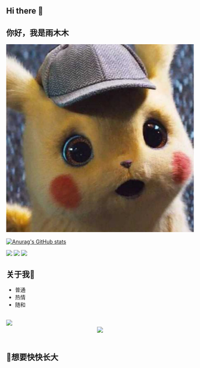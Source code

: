 ## Hi there 👋
## 你好，我是雨木木
![描述](https://raw.githubusercontent.com/beeeeeeef/beeeeeeef/master/Image_1758294653782.jpg)

[![Anurag's GitHub stats](https://github-readme-stats.vercel.app/api?username=beeeeeeef&show_icons=true&theme=tokyonight)](https://b23.tv/iEJTnPp)

![](https://img.shields.io/badge/讨厌-学习-yellow) 
![](https://img.shields.io/badge/性格-开朗-red) 
![](https://img.shields.io/badge/爱好-游戏-red)


## 关于我🤔
- 普通
- 热情
- 随和
  
<br/>
<img width="800" src="https://github-readme-activity-graph.vercel.app/graph?username=Snow-kal&theme=github-compact&hide_border=true&area=true"/>
<br/>
<div align="center">
<img  src="https://github-readme-stats.vercel.app/api/top-langs/?username=Snow-kal&theme=transparent&hide_border=true&layout=donut-vertical&langs_count=6" />
</div>
<br/>

## 🌱想要快快长大